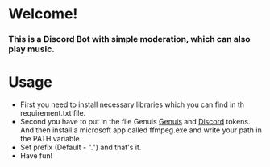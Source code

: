 # Welcome!

### This is a Discord Bot with simple moderation, which can also play music.

# Usage

 - First you need to install necessary libraries which you can find in th requirement.txt file.
 - Second you have to put in the file Genuis [Genuis](https://docs.genius.com) and [Discord](https://discord.com/developers/applications/) tokens. And then install a microsoft app called ffmpeg.exe and  write your path in the PATH variable.
 - Set prefix (Default - ".") and that's it.
 - Have fun!
